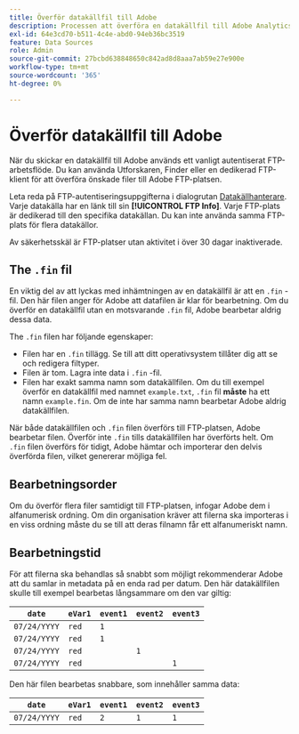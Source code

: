```yaml
---
title: Överför datakällfil till Adobe
description: Processen att överföra en datakällfil till Adobe Analytics för förtäring.
exl-id: 64e3cd70-b511-4c4e-abd0-94eb36bc3519
feature: Data Sources
role: Admin
source-git-commit: 27bcbd638848650c842ad8d8aaa7ab59e27e900e
workflow-type: tm+mt
source-wordcount: '365'
ht-degree: 0%

---
```


# Överför datakällfil till Adobe

När du skickar en datakällfil till Adobe används ett vanligt autentiserat FTP-arbetsflöde. Du kan använda Utforskaren, Finder eller en dedikerad FTP-klient för att överföra önskade filer till Adobe FTP-platsen.

Leta reda på FTP-autentiseringsuppgifterna i dialogrutan [Datakällhanterare](manage.md). Varje datakälla har en länk till sin **[!UICONTROL FTP Info]**. Varje FTP-plats är dedikerad till den specifika datakällan. Du kan inte använda samma FTP-plats för flera datakällor.

Av säkerhetsskäl är FTP-platser utan aktivitet i över 30 dagar inaktiverade.

## The `.fin` fil

En viktig del av att lyckas med inhämtningen av en datakällfil är att en `.fin` -fil. Den här filen anger för Adobe att datafilen är klar för bearbetning. Om du överför en datakällfil utan en motsvarande `.fin` fil, Adobe bearbetar aldrig dessa data.

The `.fin` filen har följande egenskaper:

* Filen har en `.fin` tillägg. Se till att ditt operativsystem tillåter dig att se och redigera filtyper.
* Filen är tom. Lagra inte data i `.fin` -fil.
* Filen har exakt samma namn som datakällfilen. Om du till exempel överför en datakällfil med namnet `example.txt`, `.fin` fil **måste** ha ett namn `example.fin`. Om de inte har samma namn bearbetar Adobe aldrig datakällfilen.

När både datakällfilen och `.fin` filen överförs till FTP-platsen, Adobe bearbetar filen. Överför inte `.fin` tills datakällfilen har överförts helt. Om `.fin` filen överförs för tidigt, Adobe hämtar och importerar den delvis överförda filen, vilket genererar möjliga fel.

## Bearbetningsorder

Om du överför flera filer samtidigt till FTP-platsen, infogar Adobe dem i alfanumerisk ordning. Om din organisation kräver att filerna ska importeras i en viss ordning måste du se till att deras filnamn får ett alfanumeriskt namn.

## Bearbetningstid

För att filerna ska behandlas så snabbt som möjligt rekommenderar Adobe att du samlar in metadata på en enda rad per datum. Den här datakällfilen skulle till exempel bearbetas långsammare om den var giltig:

| `date` | `eVar1` | `event1` | `event2` | `event3` |
| --- | --- | --- | --- | --- |
| `07/24/YYYY` | `red` | `1` | | |
| `07/24/YYYY` | `red` | `1` | | |
| `07/24/YYYY` | `red` | | `1` | |
| `07/24/YYYY` | `red` | | | `1` |

Den här filen bearbetas snabbare, som innehåller samma data:

| `date` | `eVar1` | `event1` | `event2` | `event3` |
| --- | --- | --- | --- | --- |
| `07/24/YYYY` | `red` | `2` | `1` | `1` |
